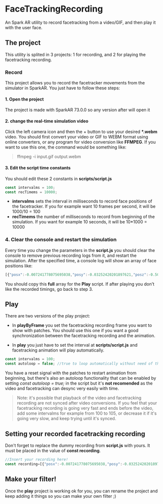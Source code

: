 # FaceTrackingRecording

An Spark AR utility to record facetracking from a video/GIF, and then play it with the user face.

## The project
This utility is splited in 3 projects: 1 for recording, and 2 for playing the facetracking recording.

### Record
This project allows you to record the facetracker movements from the simulator in SparkAR. You just have to follow these steps:
#### 1. Open the project
The project is made with SparkAR 73.0.0 so any version after will open it
#### 2. change the real-time simulation video
Click the left camera icon and then the + button to use your desired **\*.webm** video.
You should first convert your video or GIF to WEBM format using online converters, or any program for video conversion like **FFMPEG**.
If you want to use this one, the command would be something like:
> ffmpeg -i input.gif output.webm
	
#### 3. Edit the script time constants
You should edit these 2 constants in **scripts/script.js**

```javascript
const intervalms = 100;
const recTimems = 10000;
```

* **intervalms** sets the interval in milliseconds to record face positions of the facetracker. If you for example want 10 frames per second, it will be 1000/10 = 100
* **recTimems** the number of milliseconds to record from beginning of the simulation. If you want for example 10 seconds, it will be 10\*1000 = 10000

### 4. Clear the console and restart the simulation
Every time you change the parameters in the **script.js** you should clear the console to remove previous recording logs from it, and restart the simulation.
After the specified time, a console log will show an array of face positions like:

```javascript
[{"posx":-0.007241778075695038,"posy":-0.03252420201897621,"posz":-0.5028273463249207,"rotx":-8.999058723449707,"roty":4.387806415557861,"rotz":2.962066173553467},{"posx":-0.007218386046588421,"posy":-0.02704869583249092,"posz":-0.5050930380821228,"rotx":-11.640742301940918,"roty":5.620565414428711,"rotz":5.489805221557617},...]
```

You should copy this **full** array for the **Play** script.
If after playing you don't like the recorded timings, go back to step 3.

## Play
There are two versions of the play project:
* In **playByFrame** you set the facetracking recording frame you want to show with patches. You should use this one if you want a good synchronization between the facetracking recording and the animation.

* In **play** you just have to set the interval at **scripts/script.js** and facetracking animation will play automatically.
```javascript
const intervalms = 100;
const autoloop = false;	//true to loop automatically without need of the reset signal
```
You have a reset signal with the patches to restart animation from beginning, but there's also an autoloop functionality that can be enabled by setting *const autoloop = true;*  in the script but it's **not recomended** as the video and facetracking can desync very easily with time.
> Note: it's possible that playback of the video and facetracking recording are not synced after video conversions. If you feel that your facetracking recording is going very fast and ends before the video, add some intervalms for example from 100 to 105, or decrease it if it's going very slow, and keep trying until it's synced.

## Setting your recorded facetracking recording
Don't forget to replace the dummy recording from **script.js** with yours. It must be placed in the value of **const recording**.
```javascript
//Insert your recording here!
const recording=[{"posx":-0.007241778075695038,"posy":-0.03252420201897621,"posz":-0.5028273463249207,"rotx":-8.999058723449707,"roty":4.387806415557861,"rotz":2.962066173553467},{"posx":-0.007218386046588421,"posy":-0.02704869583249092,"posz":-0.5050930380821228,"rotx":-11.640742301940918,"roty":5.620565414428711,"rotz":5.489805221557617},...];
```

## Make your filter!
Once the **play** project is working ok for you, you can rename the project and keep adding it things so you can make your own filter ;)